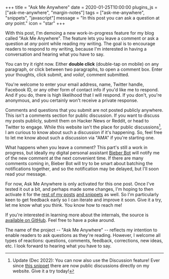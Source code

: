 +++
title = "Ask Me Anywhere"
date = 2020-01-25T10:00:00
plugins_js = ["ask-me-anywhere", "margin-notes"]
tags = ["ask-me-anywhere", "snippets", "javascript"]
message = "In this post you can ask a question at _any_ point."
icon = "star"
+++

With this post, I'm demoing a new work-in-progress feature for my blog called "Ask Me Anywhere".
The feature lets you leave a comment or ask a question at _any_ point while reading my writing.
The goal is to encourage readers to respond to my writing, because I'm interested in having a conversation and hearing what you have to say.

You can try it right now. Either **double click** (double-tap on mobile) on any paragraph, or click between two paragraphs, to open a comment box. Enter your thoughts, click submit, and _voila!_, comment submitted.

You're welcome to enter your email address, name, Twitter handle, Facebook ID, or any other form of contact info if you'd like me to respond. And if you do, there is high likelihood that I will respond. If you don't, you're anonymous, and you certainly won't receive a private response.

Comments and questions that you submit are not posted publicly anywhere. This isn't a comments section for public discussion. If you want to discuss my posts publicly, submit them on Hacker News or Reddit, or head to Twitter to engage. While this website isn't the place for public discussions[^1], I am curious to know about such a discussion if it's happening. So, feel free to let me know about such a discussion via "AMA" if you're starting one.

[^1]: Update (Dec 2022): You can now also use the Discussion feature! Ever since [this snippet](/snippets/2022-06-21-using-discord/) there are now public discussions directly on my website. Give it a try today!

What happens when you leave a comment? This part's still a work in progress, but ideally my digital personal assistant [Bieber Bot](/projects/bieber-bot) will notify me of the new comment at the next convenient time. If there are many comments coming in, Bieber Bot will try to be smart about batching the notifications together, and so the notification may be delayed, but I'll soon read your message.

For now, Ask Me Anywhere is only activated for this one post. Once I've tested it out a bit, and perhaps made some changes, I'm hoping to then activate it for the [rest of my posts](/posts) [and snippets](/snippets) as well. So I'm particularly keen to get feedback early so I can iterate and improve it soon. Give it a try, let me know what you think. You know how to reach me!

If you're interested in learning more about the internals, the source is [available on GitHub](https://github.com/dbieber/davidbieber.com/blob/772b5dd87da532357a1cdf04a8caa027268bfbac/hugo/assets/js-src/ask-me-anywhere.jsx). Feel free to have a poke around.

The name of the project -- "Ask Me Anywhere" -- reflects my intention to enable readers to ask questions as they're reading. However, I welcome all types of reactions: questions, comments, feedback, corrections, new ideas, etc. I look forward to hearing what you have to say.

